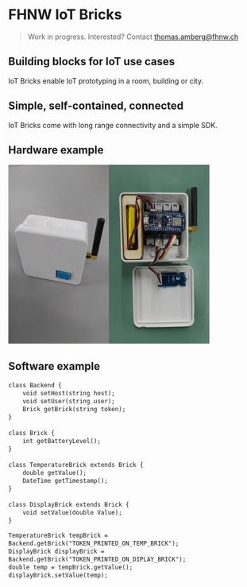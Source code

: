 # FHNW IoT Bricks
> Work in progress. Interested? Contact thomas.amberg@fhnw.ch
## Building blocks for IoT use cases
IoT Bricks enable IoT prototyping in a room, building or city.
## Simple, self-contained, connected
IoT Bricks come with long range connectivity and a simple SDK.
## Hardware example
<img src="IoTBrickTemperature.jpg"/>

## Software example

```
class Backend {
    void setHost(string host);
    void setUser(string user);
    Brick getBrick(string token);
}

class Brick {
    int getBatteryLevel();
}

class TemperatureBrick extends Brick {
    double getValue();
    DateTime getTimestamp();
}

class DisplayBrick extends Brick {
    void setValue(double Value);
}
```

```
TemperatureBrick tempBrick = Backend.getBrick("TOKEN_PRINTED_ON_TEMP_BRICK");
DisplayBrick displayBrick = Backend.getBrick("TOKEN_PRINTED_ON_DIPLAY_BRICK");
double temp = tempBrick.getValue();
displayBrick.setValue(temp);
```
